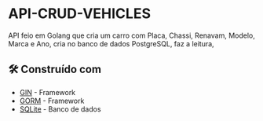 # API-CRUD-VEHICLES

API feio em Golang que cria um carro com Placa, Chassi, Renavam, Modelo, Marca e Ano, cria no banco de dados PostgreSQL, faz a leitura, 

## 🛠️ Construído com

* [GIN](https://gin-gonic.com/docs/) - Framework
* [GORM](https://gorm.io/docs/) - Framework
* [SQLite](https://www.sqlite.org/docs.htmlg/) - Banco de dados
